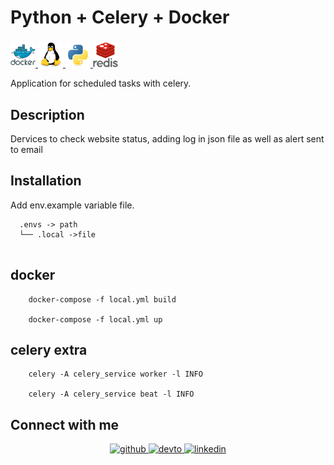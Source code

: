# Python + Celery + Docker

<h3 align="left"></h3>
<p align="left"> <a href="https://www.docker.com/" target="_blank" rel="noreferrer"> <img src="https://raw.githubusercontent.com/devicons/devicon/master/icons/docker/docker-original-wordmark.svg" alt="docker" width="40" height="40"/> </a> <a href="https://www.linux.org/" target="_blank" rel="noreferrer"> <img src="https://raw.githubusercontent.com/devicons/devicon/master/icons/linux/linux-original.svg" alt="linux" width="40" height="40"/> </a> <a href="https://www.python.org" target="_blank" rel="noreferrer"> <img src="https://raw.githubusercontent.com/devicons/devicon/master/icons/python/python-original.svg" alt="python" width="40" height="40"/> </a> <a href="https://redis.io" target="_blank" rel="noreferrer"> <img src="https://raw.githubusercontent.com/devicons/devicon/master/icons/redis/redis-original-wordmark.svg" alt="redis" width="40" height="40"/> </a> </p>

Application for scheduled tasks with celery.

## Description

Dervices to check website status, adding log in json file as well as alert sent to email

## Installation

Add env.example variable file.

```
  .envs -> path
  └── .local ->file
     
```

## docker 

```
    docker-compose -f local.yml build

    docker-compose -f local.yml up

```

## celery extra

```
    celery -A celery_service worker -l INFO

    celery -A celery_service beat -l INFO

```

## Connect with me  
<div align="center">
<a href="https://github.com/larenas-d" target="_blank">
<img src=https://img.shields.io/badge/github-%2324292e.svg?&style=for-the-badge&logo=github&logoColor=white alt=github style="margin-bottom: 5px;" />
</a>
<a href="https://diego-larenas.gropoz.com" target="_blank">
<img src=https://img.shields.io/badge/website-%2308090A.svg?&style=for-the-badge alt=devto style="margin-bottom: 5px;" />
</a>
<a href="https://www.linkedin.com/in/diego-larenas-7704411b6/" target="_blank">
<img src=https://img.shields.io/badge/linkedin-%231E77B5.svg?&style=for-the-badge&logo=linkedin&logoColor=white alt=linkedin style="margin-bottom: 5px;" />
</a>
 
</div> 
